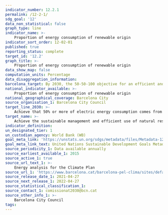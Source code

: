```yaml
---
indicator_number: 12.2.1
permalink: /12-2-1/
sdg_goal: '12'
data_non_statistical: false
graph_type: line
indicator_name: >-
    Proportion of energy consumption of renewable origin 
indicator_sort_order: 12-02-01
published: true
reporting_status: complete
target_id: '12.2'
graph_title: >-
    Proportion of energy consumption of renewable origin 
data_show_map: false
computation_units: Percentage
data_disaggregation_information: 
barcelona_target: By 2030, the 50-50-100 objective for an efficient and sustainable use of natural resources
national_indicator_available: >-
    Proportion of energy consumption of renewable origin 
national_geographical_coverage: Barcelona City
source_organisation_1: Barcelona City Council
target_line_2030: >-
    Achieve that 50% or more of electric energy consumption comes from renewable sources
target_name: >-
    Achieve the sustainable management and efficient use of natural resources
indicator_definition:
un_designated_tier: 1
un_custodian_agency: World Bank (WB)
goal_meta_link: 'https://unstats.un.org/sdgs/metadata/files/Metadata-12-02-01.pdf'
goal_meta_link_text: United Nations Sustainable Development Goals Metadata (pdf 894kB)
source_periodicity_1: Data available annually
source_earliest_available_1: 2015
source_active_1: true
source_url_text_1: >-
    Energy analysis for the Climate Plan
source_url_1: 'https://www.barcelona.cat/barcelona-pel-clima/sites/default/files/documents/diagnosi_energia.pdf'
source_release_date_1: 2021-04-27
source_next_release_1: 2022-04-27
source_statistical_classification_1: 
source_contact_1: comissionat2030@bcn.cat
source_other_info_1: >-
    Barcelona City Council
tags:
---
```

